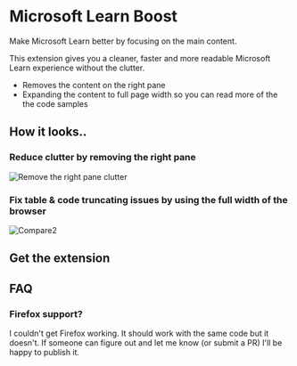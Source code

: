 # Microsoft Learn Boost

Make Microsoft Learn better by focusing on the main content.

This extension gives you a cleaner, faster and more readable Microsoft Learn experience without the clutter.

* Removes the content on the right pane
* Expanding the content to full page width so you can read more of the the code samples

## How it looks..

### Reduce clutter by removing the right pane
![Remove the right pane clutter](https://github.com/merill/ms-learn-boost/assets/1288081/059749d3-a70e-4cde-b38a-47680ee1c1f3)

### Fix table & code truncating issues by using the full width of the browser
![Compare2](https://github.com/merill/ms-learn-boost/assets/1288081/9ec6de25-e7e6-479e-bcc8-2ad36ad1e2a2)

## Get the extension

## FAQ

### Firefox support?

I couldn't get Firefox working. It should work with the same code but it doesn't. If someone can figure out and let me know (or submit a PR) I'll be happy to publish it.

